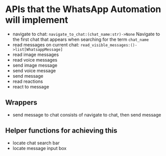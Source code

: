 # APIs that the WhatsApp Automation will implement

- navigate to chat:
  `navigate_to_chat:(chat_name:str)->None`
  Navigate to the first chat that appears when searching for the term `chat_name`
- read messages on current chat:
  `read_visible_messages:()->list[WhatsappMessage]`
- read image messages
- read voice messages
- send image message
- send voice message
- send message
- read reactions
- react to message

## Wrappers

- send message to chat
  consists of navigate to chat, then send message

## Helper functions for achieving this

- locate chat search bar
- locate message input box
